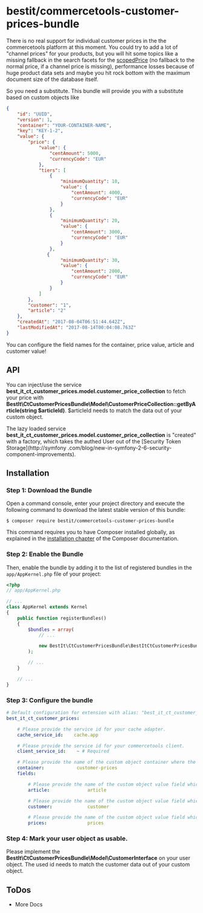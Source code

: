 # bestit/commercetools-customer-prices-bundle 

There is no real support for individual customer prices in the the commercetools platform at this moment. You could try to add a lot of "channel prices" for your products, but you will hit some topics like a missing fallback in the search facets for the [scopedPrice](https://dev.commercetools.com/http-api-projects-products-search.html#filter-by-scoped-price) (no fallback to the normal price, if a channel price is missing), performance losses because of huge product data sets and maybe you hit rock bottom with the maximum document size of the database itself. 

So you need a substitute. This bundle will provide you with a substitute based on custom objects like 

```json
{
    "id": "UUID",
    "version": 1,
    "container": "YOUR-CONTAINER-NAME",
    "key": "KEY-1-2",
    "value": {
        "price": {
            "value": {
                "centAmount": 5000,
                "currencyCode": "EUR"
            },
            "tiers": [
                {
                    "minimumQuantity": 10,
                    "value": {
                        "centAmount": 4000,
                        "currencyCode": "EUR"
                    }
                },
                {
                    "minimumQuantity": 20,
                    "value": {
                        "centAmount": 3000,
                        "currencyCode": "EUR"
                    }
                },
               {
                    "minimumQuantity": 30,
                    "value": {
                        "centAmount": 2000,
                        "currencyCode": "EUR"
                    }
                }
            ]
        },
        "customer": "1",
        "article": "2"
    },
    "createdAt": "2017-08-04T06:51:44.642Z",
    "lastModifiedAt": "2017-08-14T00:04:08.763Z"
}
```

You can configure the field names for the container, price value, article and customer value!

## API

You can inject/use the service **best_it_ct_customer_prices.model.customer_price_collection** to fetch your price with **BestIt\CtCustomerPricesBundle\Model\CustomerPriceCollection::getByArticle(string $articleId)**. $articleId needs 
to match the data out of your custom object.

The lazy loaded service **best_it_ct_customer_prices.model.customer_price_collection** is "created" with a factory, 
which takes the authed User out of the [Security Token Storage](http://symfony
.com/blog/new-in-symfony-2-6-security-component-improvements). 

## Installation

### Step 1: Download the Bundle

Open a command console, enter your project directory and execute the
following command to download the latest stable version of this bundle:

```console
$ composer require bestit/commercetools-customer-prices-bundle
```

This command requires you to have Composer installed globally, as explained
in the [installation chapter](https://getcomposer.org/doc/00-intro.md)
of the Composer documentation.

### Step 2: Enable the Bundle

Then, enable the bundle by adding it to the list of registered bundles
in the `app/AppKernel.php` file of your project:

```php
<?php
// app/AppKernel.php

// ...
class AppKernel extends Kernel
{
    public function registerBundles()
    {
        $bundles = array(
            // ...

            new BestIt\CtCustomerPricesBundle\BestItCtCustomerPricesBundle(),
        );

        // ...
    }

    // ...
}
```

### Step 3: Configure the bundle

```yaml
# Default configuration for extension with alias: "best_it_ct_customer_prices"
best_it_ct_customer_prices:

    # Please provide the service id for your cache adapter.
    cache_service_id:    cache.app

    # Please provide the service id for your commercetools client.
    client_service_id:    ~ # Required

    # Please provide the name of the custom object container where the prices are saved.
    container:            customer-prices
    fields:

        # Please provide the name of the custom object value field which saves the article id / number.
        article:              article

        # Please provide the name of the custom object value field which saves the customer id / number.
        customer:             customer

        # Please provide the name of the custom object value field which saves the price object.
        prices:               prices
```

### Step 4: Mark your user object as usable.

Please implement the **BestIt\CtCustomerPricesBundle\Model\CustomerInterface** on your user object. The used id needs
 to match the customer data out of your custom object.
 
## ToDos

* More Docs
